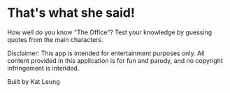 # That's what she said!

How well do you know "The Office"? Test your knowledge by guessing quotes from the main characters.

Disclaimer: This app is intended for entertainment purposes only. All content provided in this application is for fun and parody, and no copyright infringement is intended.

Built by Kat Leung
